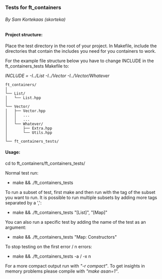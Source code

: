 ### Tests for ft_containers
###### _By Sam Kortekaas (skorteka)_

#### Project structure:

Place the test directory in the root of your project.
In Makefile, include the directories that contain the includes you need for you containers to work. 

For the example file structure below you have to change INCLUDE in the ft_containers_tests Makefile to:

_INCLUDE = -I../List -I../Vector -I../Vector/Whatever_

    ft_containers/
    │
    └── List/
    │   └── List.hpp
    │
    └── Vector/
    │   ├── Vector.hpp
    │   │   ...
    │   │   ...
    │   └── Whatever/
    │       ├── Extra.hpp
    │       └── Utils.hpp
    │
    └── ft_containers_tests/

#### Usage:

cd to ft_containers/ft_containers_tests/

Normal test run:
- make && ./ft_containers_tests

To run a subset of test, first make and then run with the tag of the subset you 
want to run. It is possible to run multiple subsets by adding more tags separated
 by a ',':
- make && ./ft_containers_tests "[List]", "[Map]"

You can also run a specific test by adding the name of the test as an argument:
- make && ./ft_containers_tests "Map: Constructors"

To stop testing on the first error / n errors:
- make && ./ft_containers_tests -a / -x n

For a more compact output run with _"-r compact"_. To get insights in memory problems 
please compile with _"make asan=1"_.

